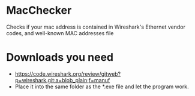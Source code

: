 # MacChecker
Checks if your mac address is contained in Wireshark's Ethernet vendor codes, and well-known MAC addresses file

# Downloads you need
* https://code.wireshark.org/review/gitweb?p=wireshark.git;a=blob_plain;f=manuf
* Place it into the same folder as the *.exe file and let the program work.
